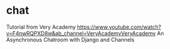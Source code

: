 # chat

Tutorial from Very Academy https://www.youtube.com/watch?v=F4nwRQPXD8w&ab_channel=VeryAcademyVeryAcademy
An Asynchronous Chatroom with Django and Channels
